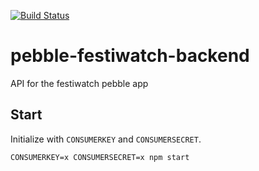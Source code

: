 [![Build Status](https://travis-ci.org/DeviaVir/pebble-festiwatch-backend.svg)](https://travis-ci.org/DeviaVir/pebble-festiwatch-backend)
# pebble-festiwatch-backend
API for the festiwatch pebble app

## Start
Initialize with `CONSUMERKEY` and `CONSUMERSECRET`.

```
CONSUMERKEY=x CONSUMERSECRET=x npm start
```
